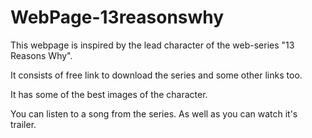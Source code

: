 # WebPage-13reasonswhy
This webpage is inspired by the lead character of the web-series "13 Reasons Why".

It consists of free link to download the series and some other links too.

It has some of the best images of the character.

You can listen to a song from the series. As well as you can watch it's trailer.

